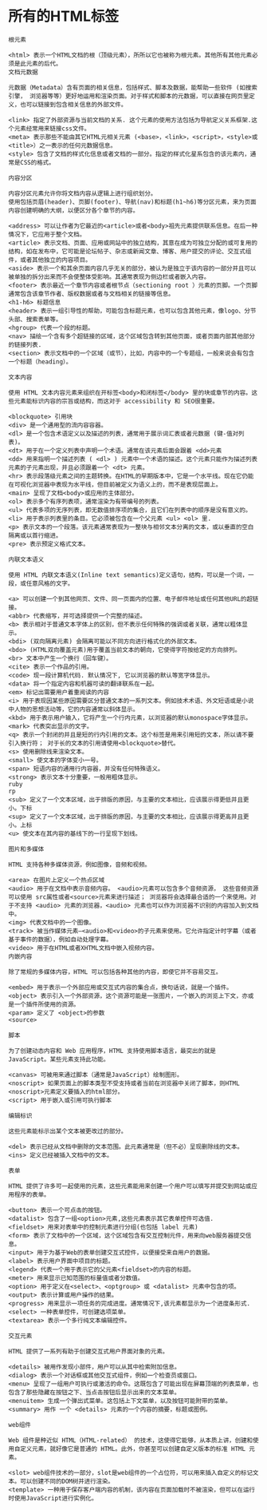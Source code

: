 # 所有的HTML标签

    根元素
    
    <html> 表示一个HTML文档的根（顶级元素），所所以它也被称为根元素。其他所有其他元素必须是此元素的后代。
    文档元数据
    
    元数据（Metadata）含有页面的相关信息，包括样式、脚本及数据，能帮助一些软件 (如搜索引擎， 浏览器等等）更好地运用和渲染页面。对于样式和脚本的元数据，可以直接在网页里定义，也可以链接到包含相关信息的外部文件。
    
    <link> 指定了外部资源与当前文档的关系. 这个元素的使用方法包括为导航定义关系框架.这个元素经常用来链接css文件。
    <meta> 表示那些不能由其它HTML元相关元素 (<base>，<link>，<script>，<style>或<title>）之一表示的任何元数据信息。
    <style> 包含了文档的样式化信息或者文档的一部分。指定的样式化星系包含的该元素内，通常是CSS的格式。

    内容分区
    
    内容分区元素允许你将文档内容从逻辑上进行组织划分。
    使用包括页眉(header)、页脚(footer)、导航(nav)和标题(h1~h6)等分区元素，来为页面内容创建明确的大纲，以便区分各个章节的内容。
    
    <address> 可以让作者为它最近的<article>或者<body>祖先元素提供联系信息。在后一种情况下，它应用于整个文档。
    <article> 表示文档、页面、应用或网站中的独立结构，其意在成为可独立分配的或可复用的结构，如在发布中，它可能是论坛帖子、杂志或新闻文章、博客、用户提交的评论、交互式组件，或者其他独立的内容项目。
    <aside> 表示一个和其余页面内容几乎无关的部分，被认为是独立于该内容的一部分并且可以被单独的拆分出来而不会使整体受影响。其通常表现为侧边栏或者嵌入内容。
    <footer> 表示最近一个章节内容或者根节点（sectioning root ）元素的页脚。一个页脚通常包含该章节作者、版权数据或者与文档相关的链接等信息。
    <h1-h6> 标题信息
    <header> 表示一组引导性的帮助，可能包含标题元素，也可以包含其他元素，像logo、分节头部、搜索表单等。
    <hgroup> 代表一个段的标题。
    <nav> 描绘一个含有多个超链接的区域，这个区域包含转到其他页面，或者页面内部其他部分的链接列表.
    <section> 表示文档中的一个区域（或节），比如，内容中的一个专题组，一般来说会有包含一个标题（heading）。

    文本内容
    
    使用 HTML 文本内容元素来组织在开标签<body>和闭标签</body> 里的块或章节的内容。这些元素能标识内容的宗旨或结构，而这对于 accessibility 和 SEO很重要。
    
    <blockquote> 引用块
    <div> 是一个通用型的流内容容器。
    <dl> 是一个包含术语定义以及描述的列表，通常用于展示词汇表或者元数据 (键-值对列表)。
    <dt> 用于在一个定义列表中声明一个术语。通常在该元素后面会跟着 <dd>元素
    <dd> 用来指明一个描述列表 ( <dl> ) 元素中一个术语的描述。这个元素只能作为描述列表元素的子元素出现，并且必须跟着一个 <dt> 元素。
    <hr> 表示段落级元素之间的主题转换。在HTML的早期版本中，它是一个水平线。现在它仍能在可视化浏览器中表现为水平线，但目前被定义为语义上的，而不是表现层面上。
    <main> 呈现了文档<body>或应用的主体部分。
    <ol> 表示多个有序列表项，通常渲染为有带编号的列表。
    <ul> 代表多项的无序列表，即无数值排序项的集合，且它们在列表中的顺序是没有意义的。
    <li> 用于表示列表里的条目。它必须被包含在一个父元素 <ul> <ol> 里.
    <p> 表示文本的一个段落。该元素通常表现为一整块与相邻文本分离的文本，或以垂直的空白隔离或以首行缩进。
    <pre> 表示预定义格式文本。

    内联文本语义
    
    使用 HTML 内联文本语义(Inline text semantics)定义语句，结构，可以是一个词，一段，或任意风格的文字。
    
    <a> 可以创建一个到其他网页、文件、同一页面内的位置、电子邮件地址或任何其他URL的超链接。
    <abbr> 代表缩写，并可选择提供一个完整的描述。
    <b> 表示相对于普通文本字体上的区别，但不表示任何特殊的强调或者关联，通常以粗体显示。
    <bdi> (双向隔离元素) 会隔离可能以不同方向进行格式化的外部文本。
    <bdo> (HTML双向覆盖元素)用于覆盖当前文本的朝向，它使得字符按给定的方向排列。
    <br> 文本中产生一个换行（回车键）。
    <cite> 表示一个作品的引用。
    <code> 现一段计算机代码. 默认情况下, 它以浏览器的默认等宽字体显示。
    <data> 将一个指定内容和机器可读的翻译联系在一起。
    <em> 标记出需要用户着重阅读的内容
    <i> 用于表现因某些原因需要区分普通文本的一系列文本。例如技术术语、外文短语或是小说中人物的思想活动等，它的内容通常以斜体显示。
    <kbd> 用于表示用户输入，它将产生一个行内元素，以浏览器的默认monospace字体显示。
    <mark> 代表突出显示的文字。
    <q> 表示一个封闭的并且是短的行内引用的文本。这个标签是用来引用短的文本，所以请不要引入换行符； 对于长的文本的引用请使用<blockquote>替代。
    <s> 使用删除线来渲染文本。
    <small> 使文本的字体变小一号。
    <span> 短语内容的通用行内容器，并没有任何特殊语义。
    <strong> 表示文本十分重要，一般用粗体显示。
    ruby
    rp
    <sub> 定义了一个文本区域，出于排版的原因，与主要的文本相比，应该展示得更低并且更小。下标
    <sup> 定义了一个文本区域，出于排版的原因，与主要的文本相比，应该展示得更高并且更小。上标
    <u> 使文本在其内容的基线下的一行呈现下划线。

    图片和多媒体
    
    HTML 支持各种多媒体资源，例如图像，音频和视频。
    
    <area> 在图片上定义一个热点区域
    <audio> 用于在文档中表示音频内容。 <audio>元素可以包含多个音频资源， 这些音频资源可以使用 src属性或者<source>元素来进行描述； 浏览器将会选择最合适的一个来使用。对于不支持 <audio> 元素的浏览器，<audio> 元素也可以作为浏览器不识别的内容加入到文档中。
    <img> 代表文档中的一个图像。
    <track> 被当作媒体元素—<audio>和<video>的子元素来使用。它允许指定计时字幕（或者基于事件的数据），例如自动处理字幕。
    <video> 用于在HTML或者XHTML文档中嵌入视频内容。
    内嵌内容
    
    除了常规的多媒体内容，HTML 可以包括各种其他的内容，即使它并不容易交互。
    
    <embed> 用于表示一个外部应用或交互式内容的集合点，换句话说，就是一个插件。
    <object> 表示引入一个外部资源，这个资源可能是一张图片，一个嵌入的浏览上下文，亦或是一个插件所使用的资源。
    <param> 定义了 <object>的参数
    <source>

    脚本
    
    为了创建动态内容和 Web 应用程序，HTML 支持使用脚本语言，最突出的就是 JavaScript。某些元素支持此功能。
    
    <canvas> 可被用来通过脚本（通常是JavaScript）绘制图形。
    <noscript> 如果页面上的脚本类型不受支持或者当前在浏览器中关闭了脚本，则HTML <noscript>元素定义要插入的html部分。
    <script> 用于嵌入或引用可执行脚本

    编辑标识
    
    这些元素能标示出某个文本被更改过的部分。
    
    <del> 表示已经从文档中删除的文本范围。此元素通常是（但不必）呈现删除线的文本。
    <ins> 定义已经被插入文档中的文本。

    表单
    
    HTML 提供了许多可一起使用的元素，这些元素能用来创建一个用户可以填写并提交到网站或应用程序的表单。
    
    <button> 表示一个可点击的按钮。
    <datalist> 包含了一组<option>元素,这些元素表示其它表单控件可选值.
    <fieldset> 用来对表单中的控制元素进行分组(也包括 label 元素)
    <form> 表示了文档中的一个区域，这个区域包含有交互控制元件，用来向web服务器提交信息。
    <input> 用于为基于Web的表单创建交互式控件，以便接受来自用户的数据。
    <label> 表示用户界面中项目的标题。
    <legend> 代表一个用于表示它的父元素<fieldset>的内容的标题。
    <meter> 用来显示已知范围的标量值或者分数值。
    <option> 用于定义在<select>、<optgroup> 或 <datalist> 元素中包含的项。
    <output> 表示计算或用户操作的结果。
    <progress> 用来显示一项任务的完成进度。通常情况下,该元素都显示为一个进度条形式.
    <select> 一种表单控件，可创建选项菜单。
    <textarea> 表示一个多行纯文本编辑控件。

    交互元素
    
    HTML 提供了一系列有助于创建交互式用户界面对象的元素。
    
    <details> 被用作发现小部件，用户可以从其中检索附加信息。
    <dialog> 表示一个对话框或其他交互式组件，例如一个检查员或窗口。
    <menu> 呈现了一组用户可执行或激活的命令。这既包含了可能出现在屏幕顶端的列表菜单，也包含了那些隐藏在按钮之下、当点击按钮后显示出来的文本菜单。
    <menuitem> 生成一个弹出式菜单。这包括上下文菜单，以及按钮可能附带的菜单。
    <summary> 用作 一个 <details> 元素的一个内容的摘要，标题或图例。

    web组件
    
    Web 组件是种近似 HTML（HTML-related） 的技术，这使得它能够，从本质上讲，创建和使用自定义元素，就好像它是普通的 HTML。此外，你甚至可以创建自定义版本的标准 HTML 元素。
    
    <slot> web组件技术的一部分，slot是web组件的一个占位符，可以用来插入自定义的标记文本。可以创建不同的DOM树并进行渲染。
    <template> 一种用于保存客户端内容的机制，该内容在页面加载时不被渲染，但可以在运行时使用JavaScript进行实例化。

